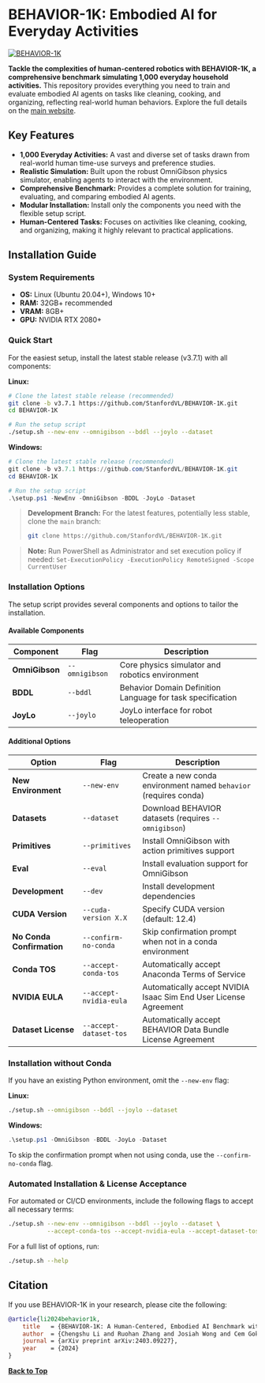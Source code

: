 # BEHAVIOR-1K: Embodied AI for Everyday Activities

[![BEHAVIOR-1K](./docs/assets/readme_splash_logo.png)](https://github.com/StanfordVL/BEHAVIOR-1K)

**Tackle the complexities of human-centered robotics with BEHAVIOR-1K, a comprehensive benchmark simulating 1,000 everyday household activities.** This repository provides everything you need to train and evaluate embodied AI agents on tasks like cleaning, cooking, and organizing, reflecting real-world human behaviors.  Explore the full details on the [main website](https://behavior.stanford.edu/).

## Key Features

*   **1,000 Everyday Activities:**  A vast and diverse set of tasks drawn from real-world human time-use surveys and preference studies.
*   **Realistic Simulation:** Built upon the robust OmniGibson physics simulator, enabling agents to interact with the environment.
*   **Comprehensive Benchmark:**  Provides a complete solution for training, evaluating, and comparing embodied AI agents.
*   **Modular Installation:**  Install only the components you need with the flexible setup script.
*   **Human-Centered Tasks:** Focuses on activities like cleaning, cooking, and organizing, making it highly relevant to practical applications.

## Installation Guide

### System Requirements

*   **OS:** Linux (Ubuntu 20.04+), Windows 10+
*   **RAM:** 32GB+ recommended
*   **VRAM:** 8GB+
*   **GPU:** NVIDIA RTX 2080+

### Quick Start

For the easiest setup, install the latest stable release (v3.7.1) with all components:

**Linux:**

```bash
# Clone the latest stable release (recommended)
git clone -b v3.7.1 https://github.com/StanfordVL/BEHAVIOR-1K.git
cd BEHAVIOR-1K

# Run the setup script
./setup.sh --new-env --omnigibson --bddl --joylo --dataset
```

**Windows:**

```powershell
# Clone the latest stable release (recommended)
git clone -b v3.7.1 https://github.com/StanfordVL/BEHAVIOR-1K.git
cd BEHAVIOR-1K

# Run the setup script
.\setup.ps1 -NewEnv -OmniGibson -BDDL -JoyLo -Dataset
```

> **Development Branch:** For the latest features, potentially less stable, clone the `main` branch:
> ```bash
> git clone https://github.com/StanfordVL/BEHAVIOR-1K.git
> ```

> **Note:** Run PowerShell as Administrator and set execution policy if needed: `Set-ExecutionPolicy -ExecutionPolicy RemoteSigned -Scope CurrentUser`

### Installation Options

The setup script provides several components and options to tailor the installation.

#### Available Components

| Component        | Flag          | Description                                     |
|------------------|---------------|-------------------------------------------------|
| **OmniGibson**   | `--omnigibson` | Core physics simulator and robotics environment |
| **BDDL**         | `--bddl`       | Behavior Domain Definition Language for task specification |
| **JoyLo**        | `--joylo`      | JoyLo interface for robot teleoperation         |

#### Additional Options

| Option                  | Flag                       | Description                                                                            |
|-------------------------|----------------------------|----------------------------------------------------------------------------------------|
| **New Environment**     | `--new-env`                | Create a new conda environment named `behavior` (requires conda)                       |
| **Datasets**            | `--dataset`                | Download BEHAVIOR datasets (requires `--omnigibson`)                                     |
| **Primitives**          | `--primitives`             | Install OmniGibson with action primitives support                                      |
| **Eval**                | `--eval`                   | Install evaluation support for OmniGibson                                               |
| **Development**         | `--dev`                    | Install development dependencies                                                         |
| **CUDA Version**        | `--cuda-version X.X`       | Specify CUDA version (default: 12.4)                                                    |
| **No Conda Confirmation** | `--confirm-no-conda`       | Skip confirmation prompt when not in a conda environment                              |
| **Conda TOS**           | `--accept-conda-tos`       | Automatically accept Anaconda Terms of Service                                        |
| **NVIDIA EULA**         | `--accept-nvidia-eula`     | Automatically accept NVIDIA Isaac Sim End User License Agreement                        |
| **Dataset License**     | `--accept-dataset-tos`     | Automatically accept BEHAVIOR Data Bundle License Agreement                            |

### Installation without Conda

If you have an existing Python environment, omit the `--new-env` flag:

**Linux:**

```bash
./setup.sh --omnigibson --bddl --joylo --dataset
```

**Windows:**

```powershell
.\setup.ps1 -OmniGibson -BDDL -JoyLo -Dataset
```

To skip the confirmation prompt when not using conda, use the `--confirm-no-conda` flag.

### Automated Installation & License Acceptance

For automated or CI/CD environments, include the following flags to accept all necessary terms:

```bash
./setup.sh --new-env --omnigibson --bddl --joylo --dataset \
           --accept-conda-tos --accept-nvidia-eula --accept-dataset-tos
```

For a full list of options, run:

```bash
./setup.sh --help
```

## Citation

If you use BEHAVIOR-1K in your research, please cite the following:

```bibtex
@article{li2024behavior1k,
    title   = {BEHAVIOR-1K: A Human-Centered, Embodied AI Benchmark with 1,000 Everyday Activities and Realistic Simulation},
    author  = {Chengshu Li and Ruohan Zhang and Josiah Wong and Cem Gokmen and Sanjana Srivastava and Roberto Martín-Martín and Chen Wang and Gabrael Levine and Wensi Ai and Benjamin Martinez and Hang Yin and Michael Lingelbach and Minjune Hwang and Ayano Hiranaka and Sujay Garlanka and Arman Aydin and Sharon Lee and Jiankai Sun and Mona Anvari and Manasi Sharma and Dhruva Bansal and Samuel Hunter and Kyu-Young Kim and Alan Lou and Caleb R Matthews and Ivan Villa-Renteria and Jerry Huayang Tang and Claire Tang and Fei Xia and Yunzhu Li and Silvio Savarese and Hyowon Gweon and C. Karen Liu and Jiajun Wu and Li Fei-Fei},
    journal = {arXiv preprint arXiv:2403.09227},
    year    = {2024}
}
```

**[Back to Top](#behavior-1k-embodied-ai-for-everyday-activities)**